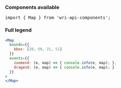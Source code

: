 ### Components available
<pre>
import { Map } from 'wri-api-components';
</pre>

### Full legend
```jsx
<Map
  bounds={{
    bbox: [20, 50, 21, 51]
  }}
  events={{
    zoomend: (e, map) => { console.info(e, map); },
    dragend: (e, map) => { console.info(e, map); }
  }}  
>
</Map>
```